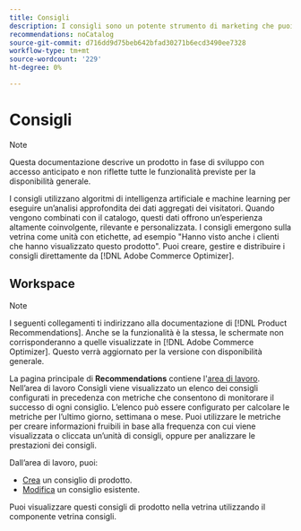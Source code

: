```yaml
---
title: Consigli
description: I consigli sono un potente strumento di marketing che puoi utilizzare per aumentare le conversioni, incrementare i ricavi e stimolare il coinvolgimento degli acquirenti.
recommendations: noCatalog
source-git-commit: d716dd9d75beb642bfad30271b6ecd3490ee7328
workflow-type: tm+mt
source-wordcount: '229'
ht-degree: 0%

---
```


# Consigli

>[!NOTE]
>
>Questa documentazione descrive un prodotto in fase di sviluppo con accesso anticipato e non riflette tutte le funzionalità previste per la disponibilità generale.

I consigli utilizzano algoritmi di intelligenza artificiale e machine learning per eseguire un’analisi approfondita dei dati aggregati dei visitatori. Quando vengono combinati con il catalogo, questi dati offrono un’esperienza altamente coinvolgente, rilevante e personalizzata. I consigli emergono sulla vetrina come unità con etichette, ad esempio &quot;Hanno visto anche i clienti che hanno visualizzato questo prodotto&quot;. Puoi creare, gestire e distribuire i consigli direttamente da [!DNL Adobe Commerce Optimizer].

## Workspace

>[!NOTE]
>
>I seguenti collegamenti ti indirizzano alla documentazione di [!DNL Product Recommendations]. Anche se la funzionalità è la stessa, le schermate non corrisponderanno a quelle visualizzate in [!DNL Adobe Commerce Optimizer]. Questo verrà aggiornato per la versione con disponibilità generale.

La pagina principale di **Recommendations** contiene l&#39;[area di lavoro](../../product-recommendations/workspace.md). Nell’area di lavoro Consigli viene visualizzato un elenco dei consigli configurati in precedenza con metriche che consentono di monitorare il successo di ogni consiglio. L’elenco può essere configurato per calcolare le metriche per l’ultimo giorno, settimana o mese. Puoi utilizzare le metriche per creare informazioni fruibili in base alla frequenza con cui viene visualizzata o cliccata un’unità di consigli, oppure per analizzare le prestazioni dei consigli.

Dall’area di lavoro, puoi:

- [Crea](../../product-recommendations/create.md) un consiglio di prodotto.
- [Modifica](../../product-recommendations/edit.md) un consiglio esistente.

Puoi visualizzare questi consigli di prodotto nella vetrina utilizzando il componente vetrina consigli.
